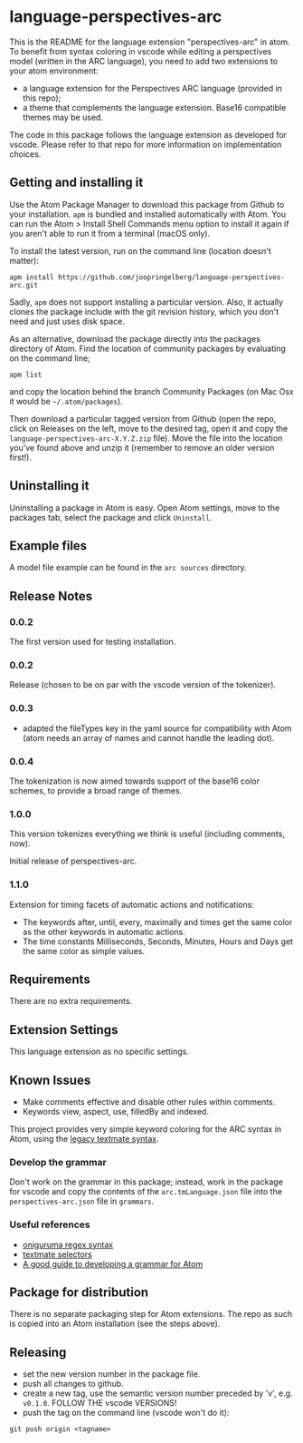 # language-perspectives-arc

This is the README for the language extension "perspectives-arc" in atom. To benefit from syntax coloring in vscode while editing a perspectives model (written in the ARC language), you need to add two extensions to your atom environment:

* a language extension for the Perspectives ARC language (provided in this repo);
* a theme that complements the language extension. Base16 compatible themes may be used.

The code in this package follows the language extension as developed for vscode. Please refer to that repo for more information on implementation choices.

## Getting and installing it
Use the Atom Package Manager to download this package from Github to your installation. `apm` is bundled and installed automatically with Atom. You can run the Atom > Install Shell Commands menu option to install it again if you aren't able to run it from a terminal (macOS only).

To install the latest version, run on the command line (location doesn't matter):

```
apm install https://github.com/joopringelberg/language-perspectives-arc.git
```

Sadly, `apm` does not support installing a particular version. Also, it actually clones the package include with the git revision history, which you don't need and just uses disk space.

As an alternative, download the package directly into the packages directory of Atom. Find the location of community packages by evaluating on the command line;

```
apm list
```
and copy the location behind the branch Community Packages (on Mac Osx it would be `~/.atom/packages`).

Then download a particular tagged version from Github (open the repo, click on Releases on the left, move to the desired tag, open it and copy the `language-perspectives-arc-X.Y.Z.zip` file). Move the file into the location you've found above and unzip it (remember to remove an older version first!).


## Uninstalling it
Uninstalling a package in Atom is easy. Open Atom settings, move to the packages tab, select the package and click `Uninstall`.


## Example files
A model file example can be found in the `arc sources` directory.

## Release Notes

### 0.0.2
The first version used for testing installation.

### 0.0.2
Release (chosen to be on par with the vscode version of the tokenizer).

### 0.0.3
* adapted the fileTypes key in the yaml source for compatibility with Atom (atom needs an array of names and cannot handle the leading dot).

### 0.0.4
The tokenization is now aimed towards support of the base16 color schemes, to provide a broad range of themes.

### 1.0.0
This version tokenizes everything we think is useful (including comments, now).

Initial release of perspectives-arc.

### 1.1.0
Extension for timing facets of automatic actions and notifications:

* The keywords after, until, every, maximally and times get the same color as the other keywords in automatic actions.
* The time constants Milliseconds, Seconds, Minutes, Hours and Days get the same color as simple values.

## Requirements

There are no extra requirements.

## Extension Settings

This language extension as no specific settings.

## Known Issues

* Make comments effective and disable other rules within comments.
* Keywords view, aspect, use, filledBy and indexed.



This project provides very simple keyword coloring for the ARC syntax in Atom, using the [legacy textmate syntax](https://flight-manual.atom.io/hacking-atom/sections/creating-a-legacy-textmate-grammar/).

### Develop the grammar
Don't work on the grammar in this package; instead, work in the package for vscode and copy the contents of the `arc.tmLanguage.json` file into the `perspectives-arc.json` file in `grammars`.

### Useful references
* [oniguruma regex syntax](https://github.com/kkos/oniguruma/blob/master/doc/RE)
* [textmate selectors](https://macromates.com/manual/en/language_grammars)
* [A good guide to developing a grammar for Atom](https://gist.github.com/Aerijo/b8c82d647db783187804e86fa0a604a1#a-guide-to-writing-a-language-grammar-in-atom)

## Package for distribution
There is no separate packaging step for Atom extensions. The repo as such is copied into an Atom installation (see the steps above).

## Releasing
* set the new version number in the package file.
* push all changes to github.
* create a new tag, use the semantic version number preceded by 'v', e.g. `v0.1.0`. FOLLOW THE vscode VERSIONS!
* push the tag on the command line (vscode won't do it):

```
git push origin <tagname>
```
